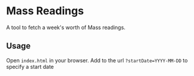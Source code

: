 # Mass Readings

A tool to fetch a week's worth of Mass readings. 

## Usage

Open `index.html` in your browser. Add to the url `?startDate=YYYY-MM-DD` to specify a start date

